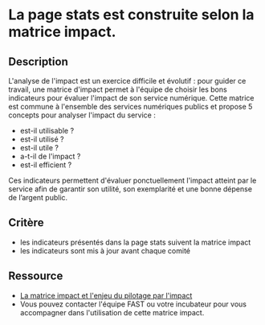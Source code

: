 # La page stats est construite selon la matrice impact.

## Description

L'analyse de l'impact est un exercice difficile et évolutif : pour guider ce travail, une matrice d'impact permet à l'équipe de choisir les bons indicateurs pour évaluer l'impact de son service numérique.
Cette matrice est commune à l'ensemble des services numériques publics et propose 5 concepts pour analyser l'impact du service :

- est-il utilisable ?
- est-il utilisé ?
- est-il utile ?
- a-t-il de l'impact ?
- est-il efficient ?

Ces indicateurs permettent d'évaluer ponctuellement l'impact atteint par le service afin de garantir son utilité, son exemplarité et une bonne dépense de l’argent public.

## Critère

- les indicateurs présentés dans la page stats suivent la matrice impact
- les indicateurs sont mis à jour avant chaque comité

## Ressource 
- [La matrice impact et l'enjeu du pilotage par l'impact](https://doc.incubateur.net/communaute/gerer-son-produit/guide-de-financement-des-startups-detat/4.-lenjeu-du-pilotage-par-limpact)
- Vous pouvez contacter l'équipe FAST ou votre incubateur pour vous accompagner dans l'utilisation de cette matrice impact.
